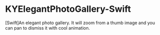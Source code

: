 # KYElegantPhotoGallery-Swift
[Swift]An elegant photo gallery. It will zoom from a thumb image and you can pan to dismiss it with cool animation.
